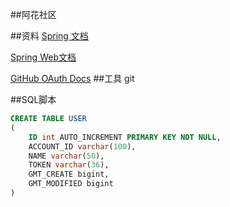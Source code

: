 ##阿花社区

##资料
[Spring 文档](https://spring.io.guides)

[Spring Web文档](https://spring.io/guides/gs/serving-web-content/)

[GitHub OAuth Docs](https://docs.github.com/en/developers/apps/creating-an-oauth-app)
##工具
git

##SQL脚本
```sql
CREATE TABLE USER
(
    ID int AUTO_INCREMENT PRIMARY KEY NOT NULL,
    ACCOUNT_ID varchar(100),
    NAME varchar(50),
    TOKEN varchar(36),
    GMT_CREATE bigint,
    GMT_MODIFIED bigint
)
```

